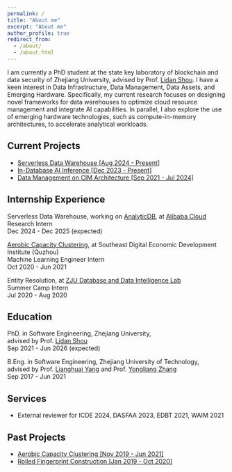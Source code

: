 ```yaml
---
permalink: /
title: "About me"
excerpt: "About me"
author_profile: true
redirect_from: 
  - /about/
  - /about.html
---
```

I am currently a PhD student at the state key laboratory of blockchain and data security of Zhejiang University, advised by Prof. [Lidan Shou](https://scholar.google.com/citations?user=0OlITuIAAAAJ). I have a keen interest in Data Infrastructure, Data Management, Data Assets, and Emerging Hardware. Specifically, my current research focuses on designing novel frameworks for data warehouses to optimize cloud resource management and integrate AI capabilities. In parallel, I also explore the use of emerging hardware technologies, such as compute-in-memory architectures, to accelerate analytical workloads.


## Current Projects
- [Serverless Data Warehouse [Aug 2024 - Present]](https://onefanwu.github.io/projects/serverless/)
- [In-Database AI Inference [Dec 2023 - Present]](https://onefanwu.github.io/projects/db4ai/)
- [Data Management on CIM Architecture [Sep 2021 - Jul 2024]](https://onefanwu.github.io/projects/cimdb/)

## Internship Experience
Serverless Data Warehouse, working on [AnalyticDB](https://www.alibabacloud.com/en/product/analyticdb-for-mysql), at [Alibaba Cloud](https://www.alibabacloud.com/)  
Research Intern  
Dec 2024 - Dec 2025 (expected)

[Aerobic Capacity Clustering](https://onefanwu.github.io/projects/acc/), at Southeast Digital Economic Development Institute (Quzhou)  
Machine Learning Engineer Intern  
Oct 2020 - Jun 2021

Entity Resolution, at [ZJU Database and Data Intelligence Lab](https://github.com/dilab-zju)  
Summer Camp Intern  
Jul 2020 - Aug 2020


## Education
PhD. in Software Engineering, Zhejiang University,  
advised by Prof. [Lidan Shou](https://scholar.google.com/citations?user=0OlITuIAAAAJ)  
Sep 2021 - Jun 2026 (expected)

B.Eng. in Software Engineering, Zhejiang University of Technology,  
advised by Prof. [Lianghuai Yang](https://www.researchgate.net/profile/Liang-Yang-39) and Prof. [Yongliang Zhang](https://ieeexplore.ieee.org/author/37599095900)  
Sep 2017 - Jun 2021


## Services

- External reviewer for ICDE 2024, DASFAA 2023, EDBT 2021, WAIM 2021

## Past Projects
- [Aerobic Capacity Clustering [Nov 2019 - Jun 2021]](https://onefanwu.github.io/projects/acc/)
- [Rolled Fingerprint Construction [Jan 2019 - Oct 2020]](https://onefanwu.github.io/projects/rfc/)

